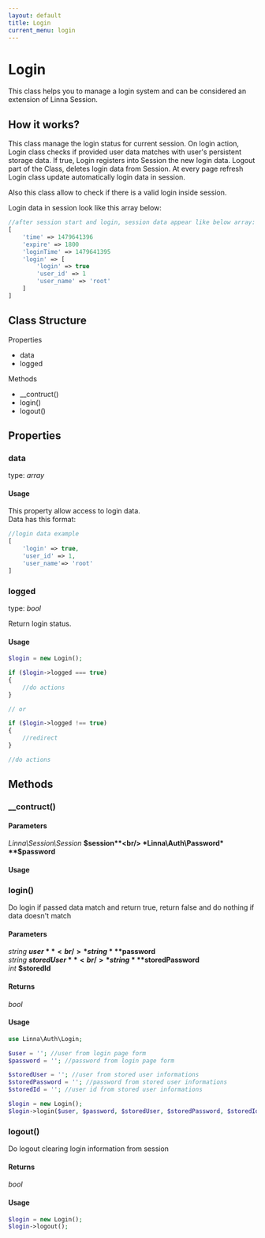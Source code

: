 ```yaml
---
layout: default
title: Login
current_menu: login
---
```


# Login
This class helps you to manage a login system and can be considered an extension of Linna Session. 

## How it works?
This class manage the login status for current session. On login action, Login class checks if provided user data matches with 
user's persistent storage data. If true, Login registers into Session the new login data. Logout part of the Class, deletes login data from Session. At every page refresh Login class update automatically login data in session.<br/>

Also this class allow to check if there is a valid login inside session.

Login data in session look like this array below:
```php
//after session start and login, session data appear like below array:
[
    'time' => 1479641396
    'expire' => 1800
    'loginTime' => 1479641395
    'login' => [
        'login' => true
        'user_id' => 1
        'user_name' => 'root'
    ]
]
```

## Class Structure

Properties
- data
- logged

Methods
- __contruct()
- login()
- logout()

## Properties

### data
type: *array*<br/>

#### Usage
This property allow access to login data.<br/>
Data has this format:
```php
//login data example
[
    'login' => true,
    'user_id' => 1,
    'user_name'=> 'root'
]
```

### logged
type: *bool*<br/>

Return login status.

#### Usage
```php
$login = new Login();

if ($login->logged === true)
{
    //do actions
}

// or

if ($login->logged !== true)
{
    //redirect
}

//do actions
```

## Methods

### __contruct()

#### Parameters
*Linna\Session\Session* **$session**<br/>
*Linna\Auth\Password* **$password**<br/>

#### Usage

### login()
Do login if passed data match and return true, return false and do nothing if data doesn't match

#### Parameters
*string* **$user**<br/>
*string* **$password**<br/>
*string* **$storedUser**<br/>
*string* **$storedPassword**<br/>
*int* **$storedId**<br/>

#### Returns
*bool*

#### Usage
```php
use Linna\Auth\Login;

$user = ''; //user from login page form
$password = ''; //password from login page form

$storedUser = ''; //user from stored user informations
$storedPassword = ''; //password from stored user informations
$storedId = ''; //user id from stored user informations

$login = new Login();
$login->login($user, $password, $storedUser, $storedPassword, $storedId);
```

### logout()
Do logout clearing login information from session

#### Returns
*bool*

#### Usage
```php
$login = new Login();
$login->logout();
```
